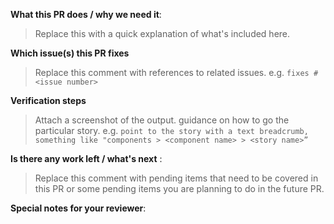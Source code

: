 **What this PR does / why we need it**:

> Replace this with a quick explanation of what's included here.

**Which issue(s) this PR fixes**

> Replace this comment with references to related issues.
> e.g. `fixes #<issue number>`

**Verification steps**

> Attach a screenshot of the output.
> guidance on how to go the particular story.
> e.g. `point to the story with a text breadcrumb, something like "components > <component name> > <story name>”`

**Is there any work left / what's next** :

> Replace this comment with pending items that need to be covered in this PR or some pending items you are planning to do in the future PR.

**Special notes for your reviewer**:

